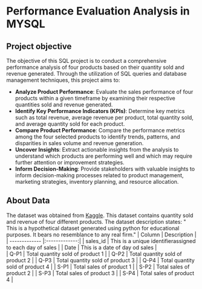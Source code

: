 # Performance Evaluation Analysis in MYSQL

## Project objective
The objective of this SQL project is to conduct a comprehensive performance analysis of four products based on their quantity sold and revenue generated. Through the utilization of SQL queries and database management techniques, this project aims to:
- **Analyze Product Performance**: Evaluate the sales performance of four products within a given timeframe by examining their respective quantities sold and revenue generated.
- **Identify Key Performance Indicators (KPIs)**: Determine key metrics such as total revenue, average revenue per product, total quantity sold, and average quantity sold for each product.
- **Compare Product Performance**: Compare the performance metrics among the four selected products to identify trends, patterns, and disparities in sales volume and revenue generation.
- **Uncover Insights**: Extract actionable insights from the analysis to understand which products are performing well and which may require further attention or improvement strategies.
- **Inform Decision-Making**: Provide stakeholders with valuable insights to inform decision-making processes related to product management, marketing strategies, inventory planning, and resource allocation.

## About Data 
The dataset was obtained from [Kaggle](https://www.kaggle.com/datasets/ksabishek/product-sales-data). This dataset contains quantity sold and revenue of four different products. The dataset description states: " This is a hypothetical dataset generated using python for educational purposes. It bears no resemblance to any real firm."
| Column       | Description           |
| ------------- |:-------------:|
| sales_id     | This is a unique identifierassigned to each day of sales |
| Date         | This is a date of day od sales      |  
| Q-P1         | Total quantity sold of product 1    | 
| Q-P2         | Total quantity sold of product 2   | 
| Q-P3         | Total quantity sold of product 3    | 
| Q-P4         | Total quantity sold of product 4    | 
| S-P1         | Total sales of product 1    | 
| S-P2         | Total sales of product 2    | 
| S-P3         | Total sales of product 3    | 
| S-P4         | Total sales of product 4    | 
